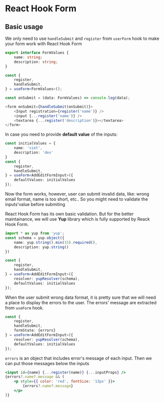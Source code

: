 # React Hook Form

## Basic usage

We only need to use `handleSubmit` and `register` from `userForm` hook to make your form work with React Hook Form

```ts
export interface FormValues {
	name: string;
	description: string;
}

const {
	register,
	handleSubmit,
} = useForm<FormValues>();

const onSubmit = (data: FormValues) => console.log(data);

<form onSubmit={handleSubmit(onSubmit)}>
	<Input registration={register('name')} />
	<input {...register('name')} />
	<textarea {...register('description')}></textarea>
</form>
```

In case you need to provide **default value** of the inputs:

```ts
const initialValues = {
	name: 'viet',
	description: 'dev'
}
const {
	register,
	handleSubmit,
} = useForm<AddEditFormInput>({
	defaultValues: initialValues
});
```

Now the form works, however, user can submit invalid data, like: wrong email format, name is too short, etc.. So you might need to validate the inputs'value before submiting

React Hook Form has its own basic validation. But for the better maintainance, we will use **Yup** library which is fully supported by Reack Hook Form.

```ts
import * as yup from 'yup';
const schema = yup.object({
	name: yup.string().min(15).required(),
	description: yup.string()
})

const {
	register,
	handleSubmit,
} = useForm<AddEditFormInput>({
	resolver: yupResolver(schema),
	defaultValues: initialValues
});
```

When the user submit wrong data format, it is pretty sure that we will need a place to display the errors to the user. The errors' message are extracted from `useForm` hook.

```ts
const {
	register,
	handleSubmit,
	formState: {errors}
} = useForm<AddEditFormInput>({
	resolver: yupResolver(schema),
	defaultValues: initialValues
});
```

`errors` is an object that includes error's message of each input. Then we can put those messages below the inputs

```jsx
<input id={name} {...register(name)} {...inputProps} />
{errors?.name?.message && (
	<p style={{ color: 'red', fontSize: '13px' }}>
		{errors?.name?.message}
	</p>
)}
```

